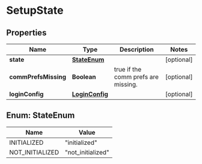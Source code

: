 

# SetupState


## Properties

| Name | Type | Description | Notes |
|------------ | ------------- | ------------- | -------------|
|**state** | [**StateEnum**](#StateEnum) |  |  [optional] |
|**commPrefsMissing** | **Boolean** | true if the comm prefs are missing. |  [optional] |
|**loginConfig** | [**LoginConfig**](LoginConfig.md) |  |  [optional] |



## Enum: StateEnum

| Name | Value |
|---- | -----|
| INITIALIZED | &quot;initialized&quot; |
| NOT_INITIALIZED | &quot;not_initialized&quot; |




